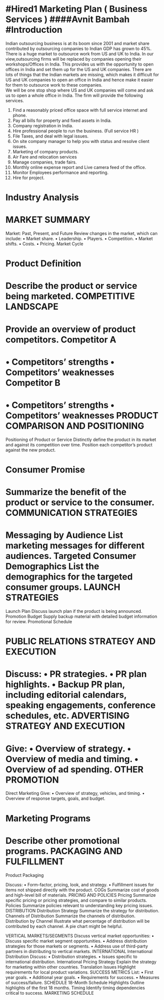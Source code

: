 #Hired1 Marketing Plan ( Business Services ) 
####Avnit Bambah
#Introduction 
=============
Indian outsourcing business is at its boom since 2001 and market share contributed by outsourcing companies to Indian GDP has grown to 45%. 
There is a huge market to outsource work from US and UK to India. 
In our view,outsourcing firms will be replaced by companies opening their workshops/Offices in India. 
This provides us with the opportunity to open offices in India and set them up for the US and UK companies.
There are lots of things that the Indian markets are missing, which makes it difficult for US and UK companies to open an office in India and hence make it easier for them to outsource work to these companies.  
We will be one stop shop where US and UK companies will come and ask us to open a whole office in India. 
The firm will provide the following services. 

1.	Find a reasonably priced office space with full service internet and phone. 
2.	Pay all bills for property and fixed assets in India. 
2.	Company registration in India. 
3.	Hire professional people to run the business. (Full service HR )
4.	File Taxes, and deal with legal issues. 
5.	On site company manager to help you with status and resolve client issues. 
6.	Marketing of company products. 
7.	Air Fare and relocation services
8.	Manage companies, trade fairs. 
9.	Monthly online expense report and Live camera feed of the office.
10.	Monitor Employees performance and reporting.
11.	Hire for project. 

Industry Analysis 
==================
MARKET SUMMARY
==============
Market: Past, Present, and Future
Review changes in the market, which can include:
•	Market share.
•	Leadership.
•	Players.
•	Competition.
•	Market shifts.
•	Costs.
•	Pricing.
Market Cycle
 
Product Definition
==================
Describe the product or service being marketed.
COMPETITIVE LANDSCAPE
==================
Provide an overview of product competitors.
Competitor A
==================
•	Competitors’ strengths
•	Competitors’ weaknesses
Competitor B
==================
•	Competitors’ strengths
•	Competitors’ weaknesses
PRODUCT COMPARISON AND POSITIONING
==================================
Positioning of Product or Service
Distinctly define the product in its market and against its competition over time.
Position each competitor’s product against the new product.
 
Consumer Promise
==================
Summarize the benefit of the product or service to the consumer.
COMMUNICATION STRATEGIES
===========================
Messaging by Audience
List marketing messages for different audiences.
Targeted Consumer Demographics
List the demographics for the targeted consumer groups.
LAUNCH STRATEGIES
=====================
Launch Plan
Discuss launch plan if the product is being announced.
Promotion Budget
Supply backup material with detailed budget information for review.
Promotional Schedule
 
PUBLIC RELATIONS STRATEGY AND EXECUTION
=========================================
Discuss:
•	PR strategies.
•	PR plan highlights.
•	Backup PR plan, including editorial calendars, speaking engagements, conference schedules, etc.
ADVERTISING STRATEGY AND EXECUTION
====================================
Give:
•	Overview of strategy.
•	Overview of media and timing.
•	Overview of ad spending.
OTHER PROMOTION
================
Direct Marketing
Give:
•	Overview of strategy, vehicles, and timing.
•	Overview of response targets, goals, and budget.

Marketing Programs
======================
Describe other promotional programs.
PACKAGING AND FULFILLMENT
=========================
Product Packaging

Discuss:
•	Form-factor, pricing, look, and strategy.
•	Fulfillment issues for items not shipped directly with the product.
COGs
Summarize cost of goods and high-level bill of materials.
PRICING AND POLICIES
Pricing
Summarize specific pricing or pricing strategies, and compare to similar products.
Policies
Summarize policies relevant to understanding key pricing issues.
DISTRIBUTION
Distribution Strategy
Summarize the strategy for distribution.
Channels of Distribution
Summarize the channels of distribution.
Distribution by Channel
Illustrate what percentage of distribution will be contributed by each channel. A pie chart might be helpful.
 
VERTICAL MARKETS/SEGMENTS
Discuss vertical market opportunities:
•	Discuss specific market segment opportunities.
•	Address distribution strategies for those markets or segments.
•	Address use of third-party partners in distributing to vertical markets.
INTERNATIONAL
International Distribution
Discuss:
•	Distribution strategies.
•	Issues specific to international distribution.
International Pricing Strategy
Explain the strategy for marketing within other countries.
Translation Issues
Highlight requirements for local product variations.
SUCCESS METRICS
List:
•	First year goals.
•	Additional year goals.
•	Requirements for success.
•	Measures of success/failure.
SCHEDULE
18-Month Schedule Highlights
Outline highlights of the first 18 months.
Timing
Identify timing dependencies critical to success.
MARKETING SCHEDULE
 
